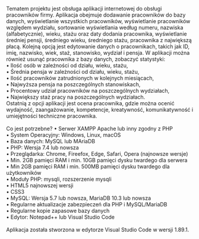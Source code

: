 Tematem projektu jest obsługa aplikacji internetowej do obsługi pracowników firmy. Aplikacja obejmuje dodawanie pracowników do bazy danych, wyświetlanie wszystkich pracowników, wyświetlanie pracowników względem wydziału, sortowanie wyświetlania według numeru, nazwiska (alfabetycznie), wieku, stażu oraz daty dodania pracownika, wyświetlanie średniej pensji, średniego wieku, średniego stażu, pracownika z największą płacą. 
Kolejną opcją jest edytowanie danych o pracownikach, takich jak ID, imię, nazwisko, wiek, staż, stanowisko, wydział i pensja. 
W aplikacji można również usunąć pracownika z bazy danych, zobaczyć statystyki:  
•	Ilość osób w zależności od działu, wieku, stażu,<br>
•	Średnia pensja w zależności od działu, wieku, stażu,<br>
•	Ilość pracowników zatrudnionych w kolejnych miesiącach,<br>
•	Najwyższa pensja na poszczególnych stanowiskach,<br>
•	Procentowy udział pracowników na poszczególnych wydziałach,<br>
•	Największy staż pracy na poszczególnych wydziałach.<br>
Ostatnią z opcji aplikacji jest ocena pracownika, gdzie można ocenić wydajność, zaangażowanie, kompetencje, kreatywność, komunikatywność i umiejętności techniczne pracownika. 
<br>
<br>
Co jest potrzebne?
•	Serwer XAMPP Apache lub inny zgodny z PHP<br>
•	System Operacyjny: Windows, Linux, macOS<br>
•	Baza danych: MySQL lub MAriaDB<br>
•	PHP: Wersja 7.4 lub nowsza<br>
•	Przeglądarka: Chrome, Fireefox, Edge, Safari, Opera (najnowsze wersje)<br>
•	Min. 2GB pamięci RAM i min. 10GB pamięci dysku twardego dla serwera<br>
•	Min 2GB pamięci RAM i min. 500MB pamięci dysku twardego dla użytkowników<br>
•	Moduły PHP: mysqli, rozszerzenie mysqli<br>
•	HTML5 najnowszej wersji<br>
•	CSS3<br>
•	MySQL: Wersja 5.7 lub nowsza, MariaDB 10.3 lub nowsza<br>
•	Regularne aktualizacje zabezpieczeń dla PHP i MySQL/MariaDB<br>
•	Regularne kopie zapasowe bazy danych<br>
•	Edytor: Notepad++ lub Visual Studio Code<br>
<br>
Aplikacja została stworzona w edytorze Visual Studio Code w wersji 1.89.1. 
